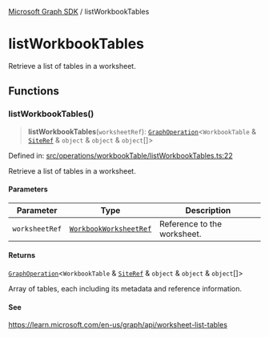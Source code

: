 [Microsoft Graph SDK](README.md) / listWorkbookTables

# listWorkbookTables

Retrieve a list of tables in a worksheet.

## Functions

### listWorkbookTables()

> **listWorkbookTables**(`worksheetRef`): [`GraphOperation`](GraphOperation.md#graphoperation)\<`WorkbookTable` & [`SiteRef`](Site-1.md#siteref) & `object` & `object` & `object`[]\>

Defined in: [src/operations/workbookTable/listWorkbookTables.ts:22](https://github.com/Future-Secure-AI/microsoft-graph/blob/main/src/operations/workbookTable/listWorkbookTables.ts#L22)

Retrieve a list of tables in a worksheet.

#### Parameters

| Parameter | Type | Description |
| ------ | ------ | ------ |
| `worksheetRef` | [`WorkbookWorksheetRef`](WorkbookWorksheet-1.md#workbookworksheetref) | Reference to the worksheet. |

#### Returns

[`GraphOperation`](GraphOperation.md#graphoperation)\<`WorkbookTable` & [`SiteRef`](Site-1.md#siteref) & `object` & `object` & `object`[]\>

Array of tables, each including its metadata and reference information.

#### See

https://learn.microsoft.com/en-us/graph/api/worksheet-list-tables
